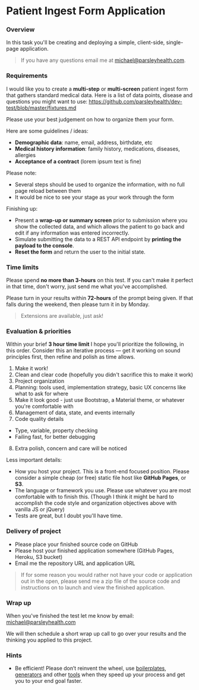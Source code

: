 Patient Ingest Form Application
===============================

### Overview

In this task you'll be creating and deploying a simple, client-side, single-page application. 

> If you have any questions email me at michael@parsleyhealth.com.

### Requirements

I would like you to create a **multi-step** or **multi-screen** patient ingest form that gathers standard medical data. Here is a list of data points, disease and questions you might want to use: https://github.com/parsleyhealth/dev-test/blob/master/fixtures.md

Please use your best judgement on how to organize them your form. 

Here are some guidelines / ideas:

* **Demographic data**: name, email, address, birthdate, etc
* **Medical history information**: family history, medications, diseases, allergies
* **Acceptance of a contract** (lorem ipsum text is fine)

Please note:

* Several steps should be used to organize the information, with no full page reload between them
* It would be nice to see your stage as your work through the form

Finishing up:

* Present a **wrap-up or summary screen** prior to submission where you show the collected data, and which allows the patient to go back and edit if any information was entered incorrectly.
* Simulate submitting the data to a REST API endpoint by **printing the payload to the console**.
* **Reset the form** and return the user to the initial state.

### Time limits

Please spend **no more than 3-hours** on this test. If you can't make it perfect in that time, don't worry, just send me what you've accomplished.

Please turn in your results within **72-hours** of the prompt being given. If that falls during the weekend, then please turn it in by Monday.

> Extensions are available, just ask!

### Evaluation & priorities

Within your brief **3 hour time limit** I hope you'll prioritize the following, in this order. Consider this an iterative process — get it working on sound principles first, then refine and polish as time allows.

1. Make it work!
2. Clean and clear code (hopefully you didn't sacrifice this to make it work)
3. Project organization
4. Planning: tools used, implementation strategy, basic UX concerns like what to ask for where
5. Make it look good - just use Bootstrap, a Material theme, or whatever you're comfortable with
6. Management of data, state, and events internally
7. Code quality details
  - Type, variable, property checking
  - Failing fast, for better debugging
8. Extra polish, concern and care will be noticed

Less important details:

* How you host your project. This is a front-end focused position. Please consider a simple cheap (or free) static file host like **GitHub Pages**, or **S3**. 
* The language or framework you use. Please use whatever you are most comfortable with to finish this. (Though I think it might be hard to accomplish the code style and organization objectives above with vanilla JS or jQuery)
* Tests are great, but I doubt you'll have time.

### Delivery of project

* Please place your finished source code on GitHub
* Please host your finished application somewhere (GitHub Pages, Heroku, S3 bucket)
* Email me the repository URL and application URL

> If for some reason you would rather not have your code or application out in the open, please send me a zip file of the source code and instructions on to launch and view the finished application.

### Wrap up

When you've finished the test let me know by email: michael@parsleyhealth.com

We will then schedule a short wrap up call to go over your results and the thinking you applied to this project.

### Hints

* Be efficient! Please don’t reinvent the wheel, use [boilerplates](https://redux-minimal.js.org), [generators](https://github.com/angular/angular-seed) and other [tools](http://redux-form.com/6.6.3/) when they speed up your process and get you to your end goal faster.

